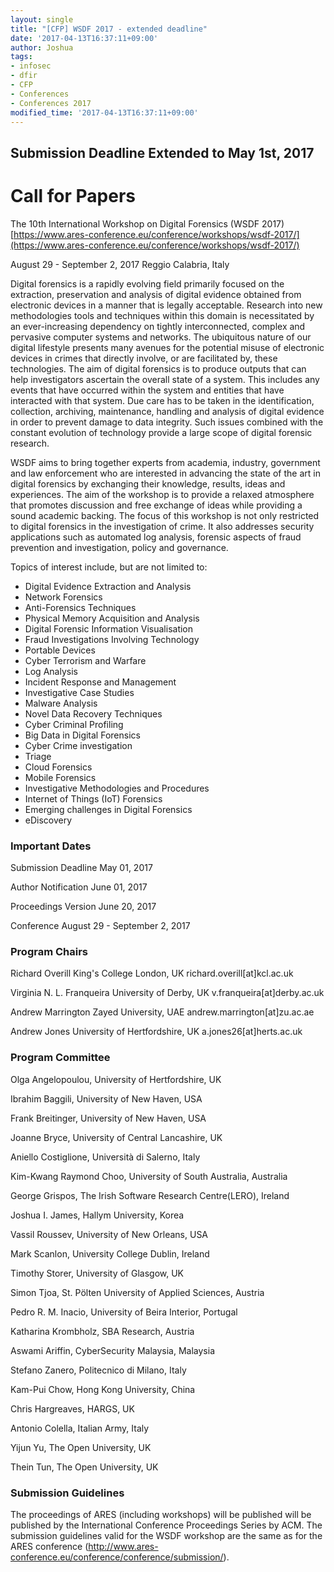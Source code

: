 ```yaml
---
layout: single
title: "[CFP] WSDF 2017 - extended deadline"
date: '2017-04-13T16:37:11+09:00'
author: Joshua
tags:
- infosec
- dfir
- CFP
- Conferences
- Conferences 2017
modified_time: '2017-04-13T16:37:11+09:00'
---
```

## Submission Deadline Extended to May 1st, 2017 ##

# Call for Papers #
  The 10th International Workshop on Digital Forensics (WSDF 2017)
  [https://www.ares-conference.eu/conference/workshops/wsdf-2017/](https://www.ares-conference.eu/conference/workshops/wsdf-2017/)

  August 29 - September 2, 2017
  Reggio Calabria, Italy


Digital forensics is a rapidly evolving field primarily focused on the extraction, preservation and analysis of digital evidence obtained from electronic devices in a manner that is legally acceptable. Research into new methodologies tools and techniques within this domain is necessitated by an ever-increasing dependency on tightly interconnected, complex and pervasive computer systems and networks. The ubiquitous nature of our digital lifestyle presents many avenues for the potential misuse of electronic devices in crimes that directly involve, or are facilitated by, these technologies. The aim of digital forensics is to produce outputs that can help investigators ascertain the overall state of a system. This includes any events that have occurred within the system and entities that have interacted with that system. Due care has to be taken in the identification, collection, archiving, maintenance, handling and analysis of digital evidence in order to prevent damage to data integrity. Such issues combined with the constant evolution of technology provide a large scope of digital forensic research.

WSDF aims to bring together experts from academia, industry, government and law enforcement who are interested in advancing the state of the art in digital forensics by exchanging their knowledge, results, ideas and experiences. The aim of the workshop is to provide a relaxed atmosphere that promotes discussion and free exchange of ideas while providing a sound academic backing. The focus of this workshop is not only restricted to digital forensics in the investigation of crime. It also addresses security applications such as automated log analysis, forensic aspects of fraud prevention and investigation, policy and governance.

Topics of interest include, but are not limited to:

* Digital Evidence Extraction and Analysis
* Network Forensics
* Anti-Forensics Techniques
* Physical Memory Acquisition and Analysis
* Digital Forensic Information Visualisation
* Fraud Investigations Involving Technology
* Portable Devices
* Cyber Terrorism and Warfare
* Log Analysis
* Incident Response and Management
* Investigative Case Studies
* Malware Analysis
* Novel Data Recovery Techniques
* Cyber Criminal Profiling
* Big Data in Digital Forensics
* Cyber Crime investigation
* Triage
* Cloud Forensics
* Mobile Forensics
* Investigative Methodologies and Procedures
* Internet of Things (IoT) Forensics
* Emerging challenges in Digital Forensics
* eDiscovery


### Important Dates ###
  Submission Deadline	 May 01, 2017

  Author Notification 	 June 01, 2017

  Proceedings Version	 June 20, 2017

  Conference 		 August 29 - September 2, 2017

### Program Chairs ###
  Richard Overill
  King's College London, UK
  richard.overill[at]kcl.ac.uk

  Virginia N. L. Franqueira
  University of Derby, UK
  v.franqueira[at]derby.ac.uk

  Andrew Marrington
  Zayed University, UAE
  andrew.marrington[at]zu.ac.ae

  Andrew Jones
  University of Hertfordshire, UK
  a.jones26[at]herts.ac.uk


### Program Committee ###
  Olga Angelopoulou, University of Hertfordshire, UK

  Ibrahim Baggili, University of New Haven, USA

  Frank Breitinger, University of New Haven, USA

  Joanne Bryce, University of Central Lancashire, UK

  Aniello Costiglione, Università di Salerno, Italy

  Kim-Kwang Raymond Choo, University of South Australia, Australia

  George Grispos, The Irish Software Research Centre(LERO), Ireland

  Joshua I. James, Hallym University, Korea

  Vassil Roussev, University of New Orleans, USA

  Mark Scanlon, University College Dublin, Ireland

  Timothy Storer, University of Glasgow, UK

  Simon Tjoa, St. Pölten University of Applied Sciences, Austria

  Pedro R. M. Inacio, University of Beira Interior, Portugal

  Katharina Krombholz, SBA Research, Austria

  Aswami Ariffin, CyberSecurity Malaysia, Malaysia

  Stefano Zanero, Politecnico di Milano, Italy

  Kam-Pui Chow, Hong Kong University, China

  Chris Hargreaves, HARGS, UK

  Antonio Colella, Italian Army, Italy

  Yijun Yu, The Open University, UK

  Thein Tun, The Open University, UK

### Submission Guidelines ###
The proceedings of ARES (including workshops) will be published will be published by the International Conference Proceedings Series by ACM. The submission guidelines valid for the WSDF workshop are the same as for the ARES conference (http://www.ares-conference.eu/conference/conference/submission/).
